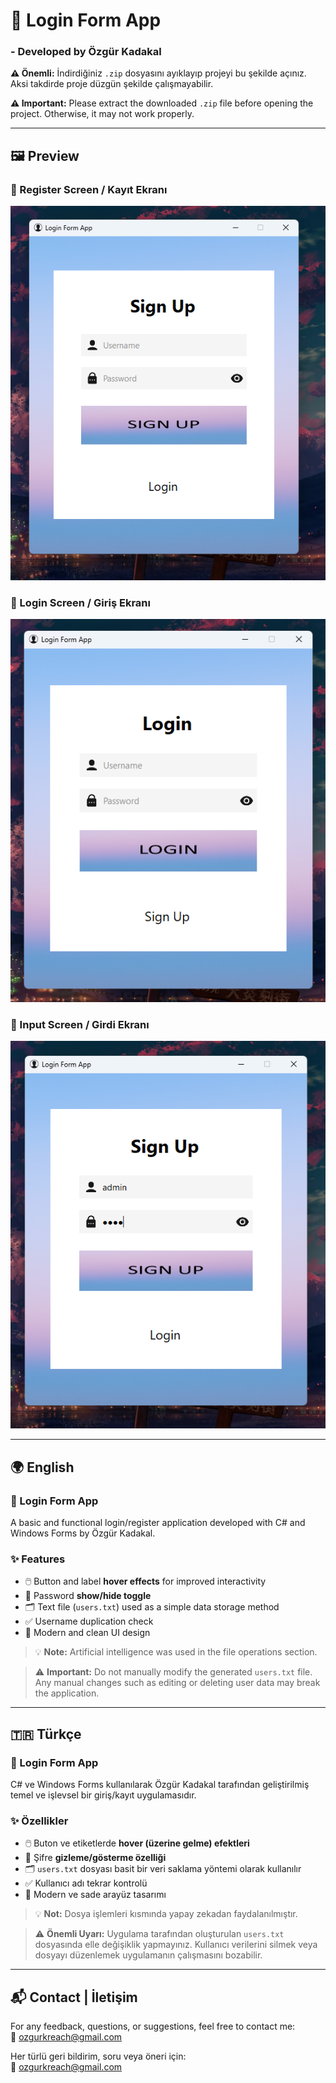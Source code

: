 # 🔐 Login Form App

### - Developed by Özgür Kadakal

**⚠️ Önemli:** İndirdiğiniz `.zip` dosyasını ayıklayıp projeyi bu şekilde açınız. Aksi takdirde proje düzgün şekilde çalışmayabilir.

**⚠️ Important:** Please extract the downloaded `.zip` file before opening the project. Otherwise, it may not work properly.

---

## 🖼️ Preview

### 🧾 Register Screen / Kayıt Ekranı  
![Register](LoginFormApp/ScreenShots/SignUpScreen.png)

### 🔐 Login Screen / Giriş Ekranı 
![Login](LoginFormApp/ScreenShots/LoginScreen.png)

### 🧾 Input Screen / Girdi Ekranı 
![Input](LoginFormApp/ScreenShots/inputScreen.png)

---

## 🌍 English

### 🔐 Login Form App  
A basic and functional login/register application developed with C# and Windows Forms by Özgür Kadakal.

### ✨ Features  
- 🖱️ Button and label **hover effects** for improved interactivity  
- 🔐 Password **show/hide toggle**  
- 🗂️ Text file (`users.txt`) used as a simple data storage method  
- ✅ Username duplication check  
- 🎨 Modern and clean UI design  

> 💡 **Note:** Artificial intelligence was used in the file operations section.

> ⚠️ **Important:** Do not manually modify the generated `users.txt` file. Any manual changes such as editing or deleting user data may break the application.

---

## 🇹🇷 Türkçe

### 🔐 Login Form App  
C# ve Windows Forms kullanılarak Özgür Kadakal tarafından geliştirilmiş temel ve işlevsel bir giriş/kayıt uygulamasıdır.

### ✨ Özellikler  
- 🖱️ Buton ve etiketlerde **hover (üzerine gelme) efektleri**  
- 🔐 Şifre **gizleme/gösterme özelliği**  
- 🗂️ `users.txt` dosyası basit bir veri saklama yöntemi olarak kullanılır  
- ✅ Kullanıcı adı tekrar kontrolü  
- 🎨 Modern ve sade arayüz tasarımı  

> 💡 **Not:** Dosya işlemleri kısmında yapay zekadan faydalanılmıştır.  

> ⚠️ **Önemli Uyarı:** Uygulama tarafından oluşturulan `users.txt` dosyasında elle değişiklik yapmayınız. Kullanıcı verilerini silmek veya dosyayı düzenlemek uygulamanın çalışmasını bozabilir.

---

## 📬 Contact | İletişim  
For any feedback, questions, or suggestions, feel free to contact me:  
📧 ozgurkreach@gmail.com

Her türlü geri bildirim, soru veya öneri için:  
📧 ozgurkreach@gmail.com
